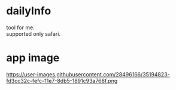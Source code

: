 # dailyInfo
tool for me.  
supported only safari.  

# app image
https://user-images.githubusercontent.com/28496166/35194823-fd3cc32c-fefc-11e7-8db5-1891c93a768f.png
